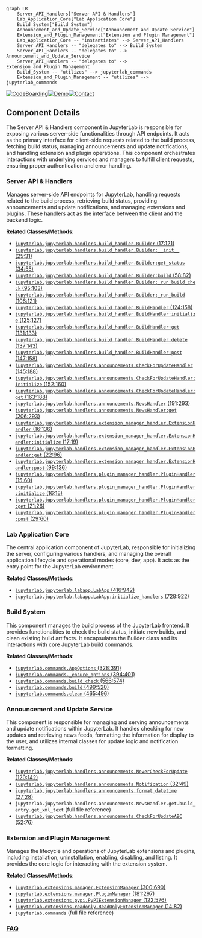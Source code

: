 ```mermaid
graph LR
    Server_API_Handlers["Server API & Handlers"]
    Lab_Application_Core["Lab Application Core"]
    Build_System["Build System"]
    Announcement_and_Update_Service["Announcement and Update Service"]
    Extension_and_Plugin_Management["Extension and Plugin Management"]
    Lab_Application_Core -- "instantiates" --> Server_API_Handlers
    Server_API_Handlers -- "delegates to" --> Build_System
    Server_API_Handlers -- "delegates to" --> Announcement_and_Update_Service
    Server_API_Handlers -- "delegates to" --> Extension_and_Plugin_Management
    Build_System -- "utilizes" --> jupyterlab_commands
    Extension_and_Plugin_Management -- "utilizes" --> jupyterlab_commands
```
[![CodeBoarding](https://img.shields.io/badge/Generated%20by-CodeBoarding-9cf?style=flat-square)](https://github.com/CodeBoarding/GeneratedOnBoardings)[![Demo](https://img.shields.io/badge/Try%20our-Demo-blue?style=flat-square)](https://www.codeboarding.org/demo)[![Contact](https://img.shields.io/badge/Contact%20us%20-%20contact@codeboarding.org-lightgrey?style=flat-square)](mailto:contact@codeboarding.org)

## Component Details

The Server API & Handlers component in JupyterLab is responsible for exposing various server-side functionalities through API endpoints. It acts as the primary interface for client-side requests related to the build process, fetching build status, managing announcements and update notifications, and handling extension and plugin operations. This component orchestrates interactions with underlying services and managers to fulfill client requests, ensuring proper authentication and error handling.

### Server API & Handlers
Manages server-side API endpoints for JupyterLab, handling requests related to the build process, retrieving build status, providing announcements and update notifications, and managing extensions and plugins. These handlers act as the interface between the client and the backend logic.


**Related Classes/Methods**:

- <a href="https://github.com/jupyterlab/jupyterlab/blob/master/jupyterlab/handlers/build_handler.py#L17-L121" target="_blank" rel="noopener noreferrer">`jupyterlab.jupyterlab.handlers.build_handler.Builder` (17:121)</a>
- <a href="https://github.com/jupyterlab/jupyterlab/blob/master/jupyterlab/handlers/build_handler.py#L25-L31" target="_blank" rel="noopener noreferrer">`jupyterlab.jupyterlab.handlers.build_handler.Builder:__init__` (25:31)</a>
- <a href="https://github.com/jupyterlab/jupyterlab/blob/master/jupyterlab/handlers/build_handler.py#L34-L55" target="_blank" rel="noopener noreferrer">`jupyterlab.jupyterlab.handlers.build_handler.Builder:get_status` (34:55)</a>
- <a href="https://github.com/jupyterlab/jupyterlab/blob/master/jupyterlab/handlers/build_handler.py#L58-L82" target="_blank" rel="noopener noreferrer">`jupyterlab.jupyterlab.handlers.build_handler.Builder:build` (58:82)</a>
- <a href="https://github.com/jupyterlab/jupyterlab/blob/master/jupyterlab/handlers/build_handler.py#L95-L103" target="_blank" rel="noopener noreferrer">`jupyterlab.jupyterlab.handlers.build_handler.Builder:_run_build_check` (95:103)</a>
- <a href="https://github.com/jupyterlab/jupyterlab/blob/master/jupyterlab/handlers/build_handler.py#L106-L121" target="_blank" rel="noopener noreferrer">`jupyterlab.jupyterlab.handlers.build_handler.Builder:_run_build` (106:121)</a>
- <a href="https://github.com/jupyterlab/jupyterlab/blob/master/jupyterlab/handlers/build_handler.py#L124-L158" target="_blank" rel="noopener noreferrer">`jupyterlab.jupyterlab.handlers.build_handler.BuildHandler` (124:158)</a>
- <a href="https://github.com/jupyterlab/jupyterlab/blob/master/jupyterlab/handlers/build_handler.py#L125-L127" target="_blank" rel="noopener noreferrer">`jupyterlab.jupyterlab.handlers.build_handler.BuildHandler:initialize` (125:127)</a>
- <a href="https://github.com/jupyterlab/jupyterlab/blob/master/jupyterlab/handlers/build_handler.py#L131-L133" target="_blank" rel="noopener noreferrer">`jupyterlab.jupyterlab.handlers.build_handler.BuildHandler:get` (131:133)</a>
- <a href="https://github.com/jupyterlab/jupyterlab/blob/master/jupyterlab/handlers/build_handler.py#L137-L143" target="_blank" rel="noopener noreferrer">`jupyterlab.jupyterlab.handlers.build_handler.BuildHandler:delete` (137:143)</a>
- <a href="https://github.com/jupyterlab/jupyterlab/blob/master/jupyterlab/handlers/build_handler.py#L147-L158" target="_blank" rel="noopener noreferrer">`jupyterlab.jupyterlab.handlers.build_handler.BuildHandler:post` (147:158)</a>
- <a href="https://github.com/jupyterlab/jupyterlab/blob/master/jupyterlab/handlers/announcements.py#L145-L188" target="_blank" rel="noopener noreferrer">`jupyterlab.jupyterlab.handlers.announcements.CheckForUpdateHandler` (145:188)</a>
- <a href="https://github.com/jupyterlab/jupyterlab/blob/master/jupyterlab/handlers/announcements.py#L152-L160" target="_blank" rel="noopener noreferrer">`jupyterlab.jupyterlab.handlers.announcements.CheckForUpdateHandler:initialize` (152:160)</a>
- <a href="https://github.com/jupyterlab/jupyterlab/blob/master/jupyterlab/handlers/announcements.py#L163-L188" target="_blank" rel="noopener noreferrer">`jupyterlab.jupyterlab.handlers.announcements.CheckForUpdateHandler:get` (163:188)</a>
- <a href="https://github.com/jupyterlab/jupyterlab/blob/master/jupyterlab/handlers/announcements.py#L191-L293" target="_blank" rel="noopener noreferrer">`jupyterlab.jupyterlab.handlers.announcements.NewsHandler` (191:293)</a>
- <a href="https://github.com/jupyterlab/jupyterlab/blob/master/jupyterlab/handlers/announcements.py#L206-L293" target="_blank" rel="noopener noreferrer">`jupyterlab.jupyterlab.handlers.announcements.NewsHandler:get` (206:293)</a>
- <a href="https://github.com/jupyterlab/jupyterlab/blob/master/jupyterlab/handlers/extension_manager_handler.py#L16-L136" target="_blank" rel="noopener noreferrer">`jupyterlab.jupyterlab.handlers.extension_manager_handler.ExtensionHandler` (16:136)</a>
- <a href="https://github.com/jupyterlab/jupyterlab/blob/master/jupyterlab/handlers/extension_manager_handler.py#L17-L19" target="_blank" rel="noopener noreferrer">`jupyterlab.jupyterlab.handlers.extension_manager_handler.ExtensionHandler:initialize` (17:19)</a>
- <a href="https://github.com/jupyterlab/jupyterlab/blob/master/jupyterlab/handlers/extension_manager_handler.py#L22-L96" target="_blank" rel="noopener noreferrer">`jupyterlab.jupyterlab.handlers.extension_manager_handler.ExtensionHandler:get` (22:96)</a>
- <a href="https://github.com/jupyterlab/jupyterlab/blob/master/jupyterlab/handlers/extension_manager_handler.py#L99-L136" target="_blank" rel="noopener noreferrer">`jupyterlab.jupyterlab.handlers.extension_manager_handler.ExtensionHandler:post` (99:136)</a>
- <a href="https://github.com/jupyterlab/jupyterlab/blob/master/jupyterlab/handlers/plugin_manager_handler.py#L15-L60" target="_blank" rel="noopener noreferrer">`jupyterlab.jupyterlab.handlers.plugin_manager_handler.PluginHandler` (15:60)</a>
- <a href="https://github.com/jupyterlab/jupyterlab/blob/master/jupyterlab/handlers/plugin_manager_handler.py#L16-L18" target="_blank" rel="noopener noreferrer">`jupyterlab.jupyterlab.handlers.plugin_manager_handler.PluginHandler:initialize` (16:18)</a>
- <a href="https://github.com/jupyterlab/jupyterlab/blob/master/jupyterlab/handlers/plugin_manager_handler.py#L21-L26" target="_blank" rel="noopener noreferrer">`jupyterlab.jupyterlab.handlers.plugin_manager_handler.PluginHandler:get` (21:26)</a>
- <a href="https://github.com/jupyterlab/jupyterlab/blob/master/jupyterlab/handlers/plugin_manager_handler.py#L29-L60" target="_blank" rel="noopener noreferrer">`jupyterlab.jupyterlab.handlers.plugin_manager_handler.PluginHandler:post` (29:60)</a>


### Lab Application Core
The central application component of JupyterLab, responsible for initializing the server, configuring various handlers, and managing the overall application lifecycle and operational modes (core, dev, app). It acts as the entry point for the JupyterLab environment.


**Related Classes/Methods**:

- <a href="https://github.com/jupyterlab/jupyterlab/blob/master/jupyterlab/labapp.py#L416-L942" target="_blank" rel="noopener noreferrer">`jupyterlab.jupyterlab.labapp.LabApp` (416:942)</a>
- <a href="https://github.com/jupyterlab/jupyterlab/blob/master/jupyterlab/labapp.py#L728-L922" target="_blank" rel="noopener noreferrer">`jupyterlab.jupyterlab.labapp.LabApp:initialize_handlers` (728:922)</a>


### Build System
This component manages the build process of the JupyterLab frontend. It provides functionalities to check the build status, initiate new builds, and clean existing build artifacts. It encapsulates the Builder class and its interactions with core JupyterLab build commands.


**Related Classes/Methods**:

- <a href="https://github.com/jupyterlab/jupyterlab/blob/master/jupyterlab/commands.py#L328-L391" target="_blank" rel="noopener noreferrer">`jupyterlab.commands.AppOptions` (328:391)</a>
- <a href="https://github.com/jupyterlab/jupyterlab/blob/master/jupyterlab/commands.py#L394-L401" target="_blank" rel="noopener noreferrer">`jupyterlab.commands._ensure_options` (394:401)</a>
- <a href="https://github.com/jupyterlab/jupyterlab/blob/master/jupyterlab/commands.py#L566-L574" target="_blank" rel="noopener noreferrer">`jupyterlab.commands.build_check` (566:574)</a>
- <a href="https://github.com/jupyterlab/jupyterlab/blob/master/jupyterlab/commands.py#L499-L520" target="_blank" rel="noopener noreferrer">`jupyterlab.commands.build` (499:520)</a>
- <a href="https://github.com/jupyterlab/jupyterlab/blob/master/jupyterlab/commands.py#L465-L496" target="_blank" rel="noopener noreferrer">`jupyterlab.commands.clean` (465:496)</a>


### Announcement and Update Service
This component is responsible for managing and serving announcements and update notifications within JupyterLab. It handles checking for new updates and retrieving news feeds, formatting the information for display to the user, and utilizes internal classes for update logic and notification formatting.


**Related Classes/Methods**:

- <a href="https://github.com/jupyterlab/jupyterlab/blob/master/jupyterlab/handlers/announcements.py#L120-L142" target="_blank" rel="noopener noreferrer">`jupyterlab.jupyterlab.handlers.announcements.NeverCheckForUpdate` (120:142)</a>
- <a href="https://github.com/jupyterlab/jupyterlab/blob/master/jupyterlab/handlers/announcements.py#L32-L49" target="_blank" rel="noopener noreferrer">`jupyterlab.jupyterlab.handlers.announcements.Notification` (32:49)</a>
- <a href="https://github.com/jupyterlab/jupyterlab/blob/master/jupyterlab/handlers/announcements.py#L27-L28" target="_blank" rel="noopener noreferrer">`jupyterlab.jupyterlab.handlers.announcements.format_datetime` (27:28)</a>
- `jupyterlab.jupyterlab.handlers.announcements.NewsHandler.get.build_entry.get_xml_text` (full file reference)
- <a href="https://github.com/jupyterlab/jupyterlab/blob/master/jupyterlab/handlers/announcements.py#L52-L76" target="_blank" rel="noopener noreferrer">`jupyterlab.jupyterlab.handlers.announcements.CheckForUpdateABC` (52:76)</a>


### Extension and Plugin Management
Manages the lifecycle and operations of JupyterLab extensions and plugins, including installation, uninstallation, enabling, disabling, and listing. It provides the core logic for interacting with the extension system.


**Related Classes/Methods**:

- <a href="https://github.com/jupyterlab/jupyterlab/blob/master/jupyterlab/extensions/manager.py#L300-L690" target="_blank" rel="noopener noreferrer">`jupyterlab.extensions.manager.ExtensionManager` (300:690)</a>
- <a href="https://github.com/jupyterlab/jupyterlab/blob/master/jupyterlab/extensions/manager.py#L181-L297" target="_blank" rel="noopener noreferrer">`jupyterlab.extensions.manager.PluginManager` (181:297)</a>
- <a href="https://github.com/jupyterlab/jupyterlab/blob/master/jupyterlab/extensions/pypi.py#L122-L576" target="_blank" rel="noopener noreferrer">`jupyterlab.extensions.pypi.PyPIExtensionManager` (122:576)</a>
- <a href="https://github.com/jupyterlab/jupyterlab/blob/master/jupyterlab/extensions/readonly.py#L14-L82" target="_blank" rel="noopener noreferrer">`jupyterlab.extensions.readonly.ReadOnlyExtensionManager` (14:82)</a>
- `jupyterlab.commands` (full file reference)




### [FAQ](https://github.com/CodeBoarding/GeneratedOnBoardings/tree/main?tab=readme-ov-file#faq)